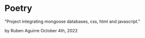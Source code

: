 # Poetry

"Project integrating mongoose databases, css, html and javascript."

by Ruben Aguirre
October 4th, 2022
